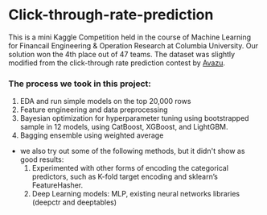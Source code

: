 # Click-through-rate-prediction

This is a mini Kaggle Competition held in the course of Machine Learning for Financail Engineering & Operation Research at Columbia University. Our solution won the 4th place out of 47 teams. The dataset was slightly modified from the click-through rate prediction contest by <a href='https://www.kaggle.com/c/avazu-ctr-prediction'>Avazu</a>.

### The process we took in this project:
  1. EDA and run simple models on the top 20,000 rows
  2. Feature engineering and data preprocessing
  3. Bayesian optimization for hyperparameter tuning using bootstrapped sample in 12 models, using CatBoost, XGBoost, and LightGBM.
  4. Bagging ensemble using weighted average

* we also try out some of the following methods, but it didn't show as good results:
  1. Experimented with other forms of encoding the categorical predictors, such as K-fold
target encoding and sklearn’s FeatureHasher.
  2. Deep Learning models: MLP, existing neural networks libraries (deepctr and deeptables)
